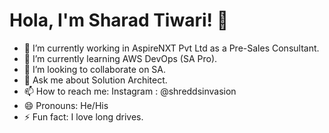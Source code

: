 <h1> Hola, I'm Sharad Tiwari! 👋 </h1>

- 🔭 I’m currently working in AspireNXT Pvt Ltd as a Pre-Sales Consultant.
- 🌱 I’m currently learning AWS DevOps (SA Pro).
- 👯 I’m looking to collaborate on SA.
- 💬 Ask me about Solution Architect.
- 📫 How to reach me: Instagram : @shreddsinvasion
- 😄 Pronouns: He/His
- ⚡ Fun fact: I love long drives.

